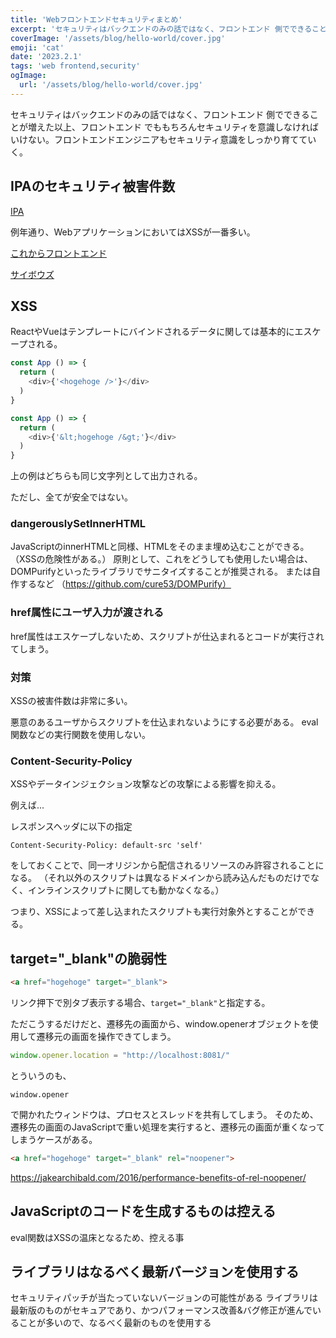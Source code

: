 ```yaml
---
title: 'Webフロントエンドセキュリティまとめ'
excerpt: 'セキュリティはバックエンドのみの話ではなく、フロントエンド 側でできることが増えた以上、フロントエンド でももちろんセキュリティを意識しなければいけない。フロントエンドエンジニアもセキュリティ意識をしっかり育てていく。'
coverImage: '/assets/blog/hello-world/cover.jpg'
emoji: 'cat'
date: '2023.2.1'
tags: 'web frontend,security'
ogImage:
  url: '/assets/blog/hello-world/cover.jpg'
---
```


セキュリティはバックエンドのみの話ではなく、フロントエンド 側でできることが増えた以上、フロントエンド でももちろんセキュリティを意識しなければいけない。フロントエンドエンジニアもセキュリティ意識をしっかり育てていく。

## IPAのセキュリティ被害件数
[IPA](https://www.ipa.go.jp/files/000090367.pdf)

例年通り、WebアプリケーションにおいてはXSSが一番多い。

[これからフロントエンド](https://speakerdeck.com/hasegawayosuke/korekarafalsehurontoendosekiyuritei?slide=44)

[サイボウズ](https://developer.cybozu.io/hc/ja/articles/201850320-JavaScript%E3%81%A7%E3%82%BB%E3%82%AD%E3%83%A5%E3%82%A2%E3%81%AA%E3%82%B3%E3%83%BC%E3%83%87%E3%82%A3%E3%83%B3%E3%82%B0%E3%82%92%E3%81%99%E3%82%8B%E3%81%9F%E3%82%81%E3%81%AB%E6%B0%97%E3%82%92%E3%81%A4%E3%81%91%E3%82%8B%E3%81%93%E3%81%A8)

## XSS

ReactやVueはテンプレートにバインドされるデータに関しては基本的にエスケープされる。

```typescript
const App () => {
  return (
    <div>{'<hogehoge />'}</div>
  )
}
```

```typescript
const App () => {
  return (
    <div>{'&lt;hogehoge /&gt;'}</div>
  )
}
```

上の例はどちらも同じ文字列として出力される。

ただし、全てが安全ではない。

### dangerouslySetInnerHTML

JavaScriptのinnerHTMLと同様、HTMLをそのまま埋め込むことができる。
（XSSの危険性がある。）
原則として、これをどうしても使用したい場合は、
DOMPurifyといったライブラリでサニタイズすることが推奨される。
または自作するなど
（https://github.com/cure53/DOMPurify）

### href属性にユーザ入力が渡される

href属性はエスケープしないため、スクリプトが仕込まれるとコードが実行されてしまう。


### 対策

XSSの被害件数は非常に多い。

悪意のあるユーザからスクリプトを仕込まれないようにする必要がある。
eval関数などの実行関数を使用しない。

### Content-Security-Policy

XSSやデータインジェクション攻撃などの攻撃による影響を抑える。

例えば...

レスポンスヘッダに以下の指定
```
Content-Security-Policy: default-src 'self'
```
をしておくことで、同一オリジンから配信されるリソースのみ許容されることになる。
（それ以外のスクリプトは異なるドメインから読み込んだものだけでなく、インラインスクリプトに関しても動かなくなる。）

つまり、XSSによって差し込まれたスクリプトも実行対象外とすることができる。


## target="_blank"の脆弱性

```html
<a href="hogehoge" target="_blank">
```

リンク押下で別タブ表示する場合、```target="_blank"```と指定する。

ただこうするだけだと、遷移先の画面から、window.openerオブジェクトを使用して遷移元の画面を操作できてしまう。
```javascript
window.opener.location = "http://localhost:8081/"
```
とういうのも、
```
window.opener
```
で開かれたウィンドウは、プロセスとスレッドを共有してしまう。
そのため、遷移先の画面のJavaScriptで重い処理を実行すると、遷移元の画面が重くなってしまうケースがある。

```html
<a href="hogehoge" target="_blank" rel="noopener">
```

https://jakearchibald.com/2016/performance-benefits-of-rel-noopener/


## JavaScriptのコードを生成するものは控える

eval関数はXSSの温床となるため、控える事


## ライブラリはなるべく最新バージョンを使用する

セキュリティパッチが当たっていないバージョンの可能性がある
ライブラリは最新版のものがセキュアであり、かつパフォーマンス改善&バグ修正が進んでいることが多いので、なるべく最新のものを使用する

